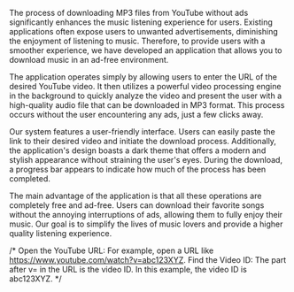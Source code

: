 The process of downloading MP3 files from YouTube without ads significantly enhances the music listening experience for users. Existing applications often expose users to unwanted advertisements, diminishing the enjoyment of listening to music. Therefore, to provide users with a smoother experience, we have developed an application that allows you to download music in an ad-free environment.

The application operates simply by allowing users to enter the URL of the desired YouTube video. It then utilizes a powerful video processing engine in the background to quickly analyze the video and present the user with a high-quality audio file that can be downloaded in MP3 format. This process occurs without the user encountering any ads, just a few clicks away.

Our system features a user-friendly interface. Users can easily paste the link to their desired video and initiate the download process. Additionally, the application's design boasts a dark theme that offers a modern and stylish appearance without straining the user's eyes. During the download, a progress bar appears to indicate how much of the process has been completed.

The main advantage of the application is that all these operations are completely free and ad-free. Users can download their favorite songs without the annoying interruptions of ads, allowing them to fully enjoy their music. Our goal is to simplify the lives of music lovers and provide a higher quality listening experience.



/* Open the YouTube URL: For example, open a URL like https://www.youtube.com/watch?v=abc123XYZ.
Find the Video ID: The part after v= in the URL is the video ID. In this example, the video ID is abc123XYZ. */ 
